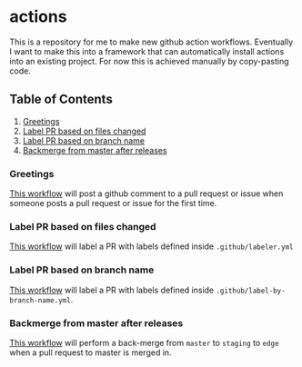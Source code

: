 # actions

This is a repository for me to make new github action workflows. Eventually
I want to make this into a framework that can automatically install actions
into an existing project. For now this is achieved manually by copy-pasting code.

## Table of Contents

1. [Greetings](#greetings)
2. [Label PR based on files changed](#label-PR-based-on-files-changed)
3. [Label PR based on branch name](#label-PR-based-on-branch-name)
4. [Backmerge from master after releases](#backmerge-from-master-after-releases)

### Greetings
[This workflow](https://github.com/codenameyau/actions/blob/master/.github/workflows/greetings.yml)
will post a github comment to a pull request or issue
when someone posts a pull request or issue for the first time.

### Label PR based on files changed

[This workflow](https://github.com/codenameyau/actions/blob/master/.github/workflows/label-pr-by-files-changed.yml)
will label a PR with labels defined inside `.github/labeler.yml`

### Label PR based on branch name

[This workflow](https://github.com/codenameyau/actions/blob/master/.github/workflows/label-pr-by-branch-name.yml)
will label a PR with labels defined inside `.github/label-by-branch-name.yml`.

### Backmerge from master after releases

[This workflow](https://github.com/codenameyau/actions/blob/master/.github/workflows/post-release.yml)
will perform a back-merge from `master` to `staging` to `edge`
when a pull request to master is merged in.
